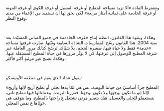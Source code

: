 وتشترط المادة «ألا تزيد مساحة المطبخ أو غرفة الغسيل أو غرفة الكوي أو غرفة المونة أو غرفة الخادمة على ثمانية أمتار مربعة» لكي يحق لها أن تستفيد من الإعفاء من مدى وقوع النظر.

<br>

وهكذا، وبقوة هذا القانون، انتظم إنتاج «غرفة الخادمة» في جميع المباني المشيّدة بعد سنة 2004. هذا القانون رسّخ الممارسات الشاذة السابقة وثبّتها. صارت غرفتها مساحة «خدمة» فقط ولا حياة فيها، صغيرة الحجم، بلا شبّاك. ترسّخ كذلك مرور العاملة عبر شرفة المطبخ للوصول إلى غرفتها، كي لا يؤثّر مرورها في حياة المطبخ المستقلة عنها. وهكذا، تصبح غير مرئيةٍ أكثر فأكثر.

<br>

يقول عماد الذي يقيم في منطقة الأونيسكو:

<p class="flex mt-5 mr-5 sm:mr-20">
«المطبخ جزءٌ أساسيّ من حياتنا اليومية. بس هي لمّا بدها تجلي أو تطبخ أريح لإلها وأريح لإلنا إنو ما نكون بوجهها ولا تكون بوجهنا. فقززنا البرندة، وعملنالها فيها مطبخ تاني، بتستعملو للجلي والغسيل. هيك بتصير مرتي تشتغل ع راحتها بالمطبخ، وما بتوقف هي ويّاها ع نفس المجلى».
</p>
